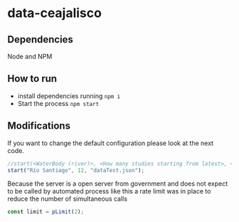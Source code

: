# data-ceajalisco

## Dependencies
Node and NPM

## How to run
- install dependencies running `npm i`
- Start the process `npm start`

## Modifications
If you want to change the default configuration please look at the next code.
```js
//start(<WaterBody (river)>, <How many studies starting from latest>, <outputfilename>);
start("Río Santiago", 12, "dataTest.json");
```

Because the server is a open server from government and does not expect
 to be called by automated process like this a rate limit was in place to
  reduce the number of simultaneous calls

```js
const limit = pLimit(2);
```
